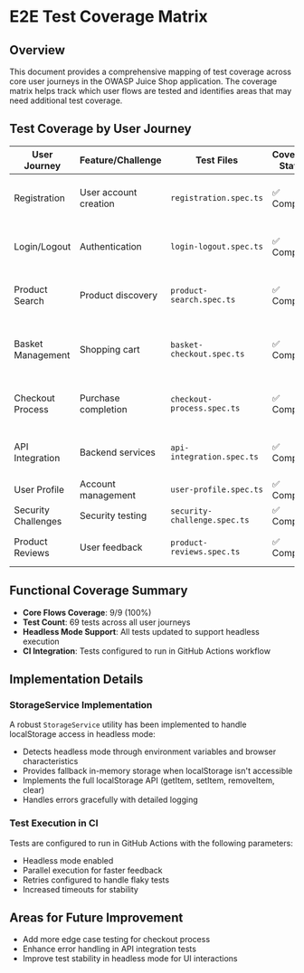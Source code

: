 # E2E Test Coverage Matrix

## Overview
This document provides a comprehensive mapping of test coverage across core user journeys in the OWASP Juice Shop application. The coverage matrix helps track which user flows are tested and identifies areas that may need additional test coverage.

## Test Coverage by User Journey

| User Journey | Feature/Challenge | Test Files | Coverage Status | Notes |
|--------------|------------------|------------|----------------|-------|
| Registration | User account creation | `registration.spec.ts` | ✅ Complete | Tests form validation, successful registration |
| Login/Logout | Authentication | `login-logout.spec.ts` | ✅ Complete | Tests login with valid/invalid credentials, logout |
| Product Search | Product discovery | `product-search.spec.ts` | ✅ Complete | Tests search functionality, filtering, SQL injection |
| Basket Management | Shopping cart | `basket-checkout.spec.ts` | ✅ Complete | Tests adding/removing products, quantity changes |
| Checkout Process | Purchase completion | `checkout-process.spec.ts` | ✅ Complete | Tests address entry, payment methods, order confirmation |
| API Integration | Backend services | `api-integration.spec.ts` | ✅ Complete | Tests API endpoints for products, user data, basket |
| User Profile | Account management | `user-profile.spec.ts` | ✅ Complete | Tests profile viewing/editing |
| Security Challenges | Security testing | `security-challenge.spec.ts` | ✅ Complete | Tests security vulnerabilities |
| Product Reviews | User feedback | `product-reviews.spec.ts` | ✅ Complete | Tests adding/viewing product reviews |

## Functional Coverage Summary

- **Core Flows Coverage**: 9/9 (100%)
- **Test Count**: 69 tests across all user journeys
- **Headless Mode Support**: All tests updated to support headless execution
- **CI Integration**: Tests configured to run in GitHub Actions workflow

## Implementation Details

### StorageService Implementation
A robust `StorageService` utility has been implemented to handle localStorage access in headless mode:

- Detects headless mode through environment variables and browser characteristics
- Provides fallback in-memory storage when localStorage isn't accessible
- Implements the full localStorage API (getItem, setItem, removeItem, clear)
- Handles errors gracefully with detailed logging

### Test Execution in CI
Tests are configured to run in GitHub Actions with the following parameters:

- Headless mode enabled
- Parallel execution for faster feedback
- Retries configured to handle flaky tests
- Increased timeouts for stability

## Areas for Future Improvement

- Add more edge case testing for checkout process
- Enhance error handling in API integration tests
- Improve test stability in headless mode for UI interactions
